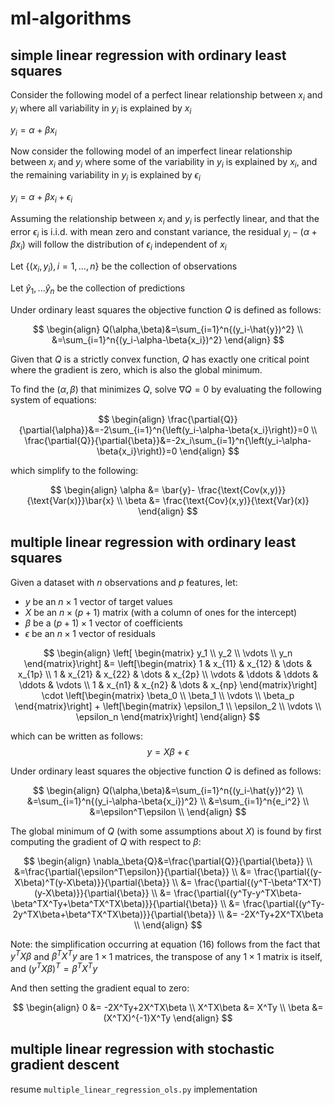 # ml-algorithms

## simple linear regression with ordinary least squares

Consider the following model of a perfect linear relationship between $x_i$ and $y_i$ where all variability in $y_i$ is explained by $x_i$

$y_i=\alpha+\beta{x_i}$

Now consider the following model of an imperfect linear relationship between $x_i$ and $y_i$ where some of the variability in $y_i$ is explained by $x_i$, and the remaining variability in $y_i$ is explained by $\epsilon_i$

$y_i=\alpha+\beta{x_i}+\epsilon_i$

Assuming the relationship between $x_i$ and $y_i$ is perfectly linear, and that the error $\epsilon_i$ is i.i.d. with mean zero and constant variance, the residual $y_i-(\alpha+\beta{x_i})$ will follow the distribution of $\epsilon_i$ independent of $x_i$

Let $\{(x_i,y_i),i=1,...,n\}$ be the collection of observations

Let $\hat{y}_1,...\hat{y}_n$ be the collection of predictions

Under ordinary least squares the objective function $Q$ is defined as follows:

$$
\begin{align}
Q(\alpha,\beta)&=\sum_{i=1}^n{(y_i-\hat{y})^2} \\
&=\sum_{i=1}^n{(y_i-\alpha-\beta{x_i})^2}
\end{align}
$$

Given that $Q$ is a strictly convex function, $Q$ has exactly one critical point where the gradient is zero, which is also the global minimum.

To find the $(\alpha,\beta)$ that minimizes $Q$, solve $\nabla{Q}=0$ by evaluating the following system of equations:

$$
\begin{align}
\frac{\partial{Q}}{\partial{\alpha}}&=-2\sum_{i=1}^n{\left(y_i-\alpha-\beta{x_i}\right)}=0 \\
\frac{\partial{Q}}{\partial{\beta}}&=-2x_i\sum_{i=1}^n{\left(y_i-\alpha-\beta{x_i}\right)}=0
\end{align}
$$

which simplify to the following:

$$
\begin{align}
\alpha &= \bar{y}- \frac{\text{Cov(x,y)}}{\text{Var(x)}}\bar{x} \\
\beta &= \frac{\text{Cov}(x,y)}{\text{Var}(x)}
\end{align}
$$

## multiple linear regression with ordinary least squares

Given a dataset with $n$ observations and $p$ features, let:

- $y$ be an $n \times 1$ vector of target values
- $X$ be an $n \times (p+1)$ matrix (with a column of ones for the intercept)
- $\beta$ be a $(p+1) \times 1$ vector of coefficients
- $\epsilon$ be an $n \times 1$ vector of residuals

$$
\begin{align}
\left[
\begin{matrix}
y_1 \\
y_2 \\
\vdots \\
y_n
\end{matrix}\right]
&=
\left[\begin{matrix}
1 & x_{11} & x_{12} & \dots & x_{1p} \\
1 & x_{21} & x_{22} & \dots & x_{2p} \\
\vdots & \ddots & \ddots & \ddots & \vdots \\
1 & x_{n1} & x_{n2} & \dots & x_{np}
\end{matrix}\right]
\cdot
\left[\begin{matrix}
\beta_0 \\
\beta_1 \\
\vdots \\
\beta_p
\end{matrix}\right]
+
\left[\begin{matrix}
\epsilon_1 \\
\epsilon_2 \\
\vdots \\
\epsilon_n
\end{matrix}\right]
\end{align}
$$

which can be written as follows:
$$y=X\beta+\epsilon$$

Under ordinary least squares the objective function $Q$ is defined as follows:

$$
\begin{align}
Q(\alpha,\beta)&=\sum_{i=1}^n{(y_i-\hat{y})^2} \\
&=\sum_{i=1}^n{(y_i-\alpha-\beta{x_i})^2} \\
&=\sum_{i=1}^n{e_i^2} \\
&=\epsilon^T\epsilon \\
\end{align}
$$

The global minimum of $Q$ (with some assumptions about $X$) is found by first computing the gradient of $Q$ with respect to $\beta$:

$$
\begin{align}
\nabla_\beta{Q}&=\frac{\partial{Q}}{\partial{\beta}} \\
&=\frac{\partial{\epsilon^T\epsilon}}{\partial{\beta}} \\
&= \frac{\partial{(y-X\beta)^T(y-X\beta)}}{\partial{\beta}} \\
&= \frac{\partial{(y^T-\beta^TX^T)(y-X\beta)}}{\partial{\beta}} \\
&= \frac{\partial{(y^Ty-y^TX\beta-\beta^TX^Ty+\beta^TX^TX\beta)}}{\partial{\beta}} \\
&= \frac{\partial{(y^Ty-2y^TX\beta+\beta^TX^TX\beta)}}{\partial{\beta}} \\
&= -2X^Ty+2X^TX\beta \\
\end{align}
$$

Note: the simplification occurring at equation $(16)$ follows from the fact that $y^TX\beta$ and $\beta^TX^Ty$ are $1\times1$ matrices, the transpose of any $1\times1$ matrix is itself, and $(y^TX\beta)^T=\beta^TX^Ty$

And then setting the gradient equal to zero:

$$
\begin{align}
0 &= -2X^Ty+2X^TX\beta \\
X^TX\beta &= X^Ty \\
\beta &= (X^TX)^{-1}X^Ty
\end{align}
$$

## multiple linear regression with stochastic gradient descent

resume `multiple_linear_regression_ols.py` implementation
